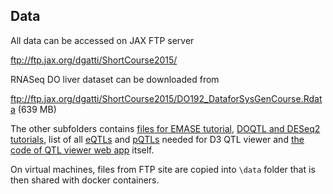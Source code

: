 ## Data

All data can be accessed on JAX FTP server

ftp://ftp.jax.org/dgatti/ShortCourse2015/

RNASeq DO liver dataset can be downloaded from

ftp://ftp.jax.org/dgatti/ShortCourse2015/DO192_DataforSysGenCourse.Rdata (639 MB)

The other subfolders contains [files for EMASE tutorial](ftp://ftp.jax.org/dgatti/ShortCourse2015/emase/),
[DOQTL and DESeq2 tutorials](ftp://ftp.jax.org/dgatti/ShortCourse2015/tutorials/), list of all [eQTLs](ftp://ftp.jax.org/dgatti/ShortCourse2015/eQTL/) and [pQTLs](ftp://ftp.jax.org/dgatti/ShortCourse2015/pQTL/) needed for D3 QTL viewer and [the code of QTL viewer web app](ftp://ftp.jax.org/dgatti/ShortCourse2015/webapp/) itself.

On virtual machines, files from FTP site are copied into `\data` folder that is then shared with docker containers. 
